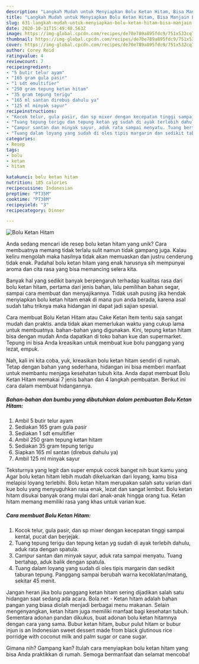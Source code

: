 ```yaml
---
description: "Langkah Mudah untuk Menyiapkan Bolu Ketan Hitam, Bisa Manjain Lidah"
title: "Langkah Mudah untuk Menyiapkan Bolu Ketan Hitam, Bisa Manjain Lidah"
slug: 631-langkah-mudah-untuk-menyiapkan-bolu-ketan-hitam-bisa-manjain-lidah
date: 2020-10-31T15:49:48.563Z
image: https://img-global.cpcdn.com/recipes/de70e789a895fdc9/751x532cq70/bolu-ketan-hitam-foto-resep-utama.jpg
thumbnail: https://img-global.cpcdn.com/recipes/de70e789a895fdc9/751x532cq70/bolu-ketan-hitam-foto-resep-utama.jpg
cover: https://img-global.cpcdn.com/recipes/de70e789a895fdc9/751x532cq70/bolu-ketan-hitam-foto-resep-utama.jpg
author: Corey Reid
ratingvalue: 4
reviewcount: 7
recipeingredient:
- "5 butir telur ayam"
- "165 gram gula pasir"
- "1 sdt emultifier"
- "250 gram tepung ketan hitam"
- "35 gram tepung terigu"
- "165 ml santan direbus dahulu ya"
- "125 ml minyak sayur"
recipeinstructions:
- "Kocok telur, gula pasir, dan sp mixer dengan kecepatan tinggi sampai kental, pucat dan berjejak."
- "Tuang tepung terigu dan tepung ketan yg sudah di ayak terlebih dahulu, aduk rata dengan spatula."
- "Campur santan dan minyak sayur, aduk rata sampai menyatu. Tuang bertahap, aduk balik dengan spatula."
- "Tuang dalam loyang yang sudah di oles tipis margarin dan sedikit taburan tepung. Panggang sampai berubah warna kecoklatan/matang, sekitar 45 menit."
categories:
- Resep
tags:
- bolu
- ketan
- hitam

katakunci: bolu ketan hitam 
nutrition: 185 calories
recipecuisine: Indonesian
preptime: "PT35M"
cooktime: "PT38M"
recipeyield: "3"
recipecategory: Dinner

---
```



![Bolu Ketan Hitam](https://img-global.cpcdn.com/recipes/de70e789a895fdc9/751x532cq70/bolu-ketan-hitam-foto-resep-utama.jpg)

Anda sedang mencari ide resep bolu ketan hitam yang unik? Cara membuatnya memang tidak terlalu sulit namun tidak gampang juga. Kalau keliru mengolah maka hasilnya tidak akan memuaskan dan justru cenderung tidak enak. Padahal bolu ketan hitam yang enak harusnya sih mempunyai aroma dan cita rasa yang bisa memancing selera kita.

Banyak hal yang sedikit banyak berpengaruh terhadap kualitas rasa dari bolu ketan hitam, pertama dari jenis bahan, lalu pemilihan bahan segar, sampai cara membuat dan menyajikannya. Tidak usah pusing jika hendak menyiapkan bolu ketan hitam enak di mana pun anda berada, karena asal sudah tahu triknya maka hidangan ini dapat jadi sajian spesial.

Cara membuat Bolu Ketan Hitam atau Cake Ketan Item tentu saja sangat mudah dan praktis. anda tidak akan memerlukan waktu yang cukup lama untuk membuatnya. bahan-bahan yang digunakan. Kini, tepung ketan hitam bisa dengan mudah Anda dapatkan di toko bahan kue dan supermarket. Tepung ini bisa Anda kreasikan untuk membuat kue bolu panggang yang lezat, empuk.


Nah, kali ini kita coba, yuk, kreasikan bolu ketan hitam sendiri di rumah. Tetap dengan bahan yang sederhana, hidangan ini bisa memberi manfaat untuk membantu menjaga kesehatan tubuh kita. Anda dapat membuat Bolu Ketan Hitam memakai 7 jenis bahan dan 4 langkah pembuatan. Berikut ini cara dalam membuat hidangannya.

<!--inarticleads1-->

##### Bahan-bahan dan bumbu yang dibutuhkan dalam pembuatan Bolu Ketan Hitam:

1. Ambil 5 butir telur ayam
1. Sediakan 165 gram gula pasir
1. Sediakan 1 sdt emultifier
1. Ambil 250 gram tepung ketan hitam
1. Sediakan 35 gram tepung terigu
1. Siapkan 165 ml santan (direbus dahulu ya)
1. Ambil 125 ml minyak sayur


Teksturnya yang legit dan super empuk cocok banget nih buat kamu yang Agar bolu ketan hitam lebih mudah dikeluarkan dari loyang, kamu bisa melapisi loyang terlebihi. Bolu ketan hitam merupakan salah satu varian dari kue bolu yang menyuguhkan rasa enak, lezat dan sangat lembut. Bolu ketan hitam disukai banyak orang mulai dari anak-anak hingga orang tua. Ketan hitam memang memiliki rasa yang khas untuk varian kue. 

<!--inarticleads2-->

##### Cara membuat Bolu Ketan Hitam:

1. Kocok telur, gula pasir, dan sp mixer dengan kecepatan tinggi sampai kental, pucat dan berjejak.
1. Tuang tepung terigu dan tepung ketan yg sudah di ayak terlebih dahulu, aduk rata dengan spatula.
1. Campur santan dan minyak sayur, aduk rata sampai menyatu. Tuang bertahap, aduk balik dengan spatula.
1. Tuang dalam loyang yang sudah di oles tipis margarin dan sedikit taburan tepung. Panggang sampai berubah warna kecoklatan/matang, sekitar 45 menit.


Jangan heran jika bolu panggang ketan hitam sering dijadikan salah satu hidangan saat sedang ada acara. Bola.net - Ketan hitam adalah bahan pangan yang biasa diolah menjadi berbagai menu makanan. Selain mengenyangkan, ketan hitam juga memiliki manfaat bagi kesehatan tubuh. Sementara adonan pandan dikukus, buat adonan bolu ketan hitamnya dengan cara yang sama. Bubur ketan hitam, bubur pulut hitam or bubur injun is an Indonesian sweet dessert made from black glutinous rice porridge with coconut milk and palm sugar or cane sugar. 

Gimana nih? Gampang kan? Itulah cara menyiapkan bolu ketan hitam yang bisa Anda praktikkan di rumah. Semoga bermanfaat dan selamat mencoba!
